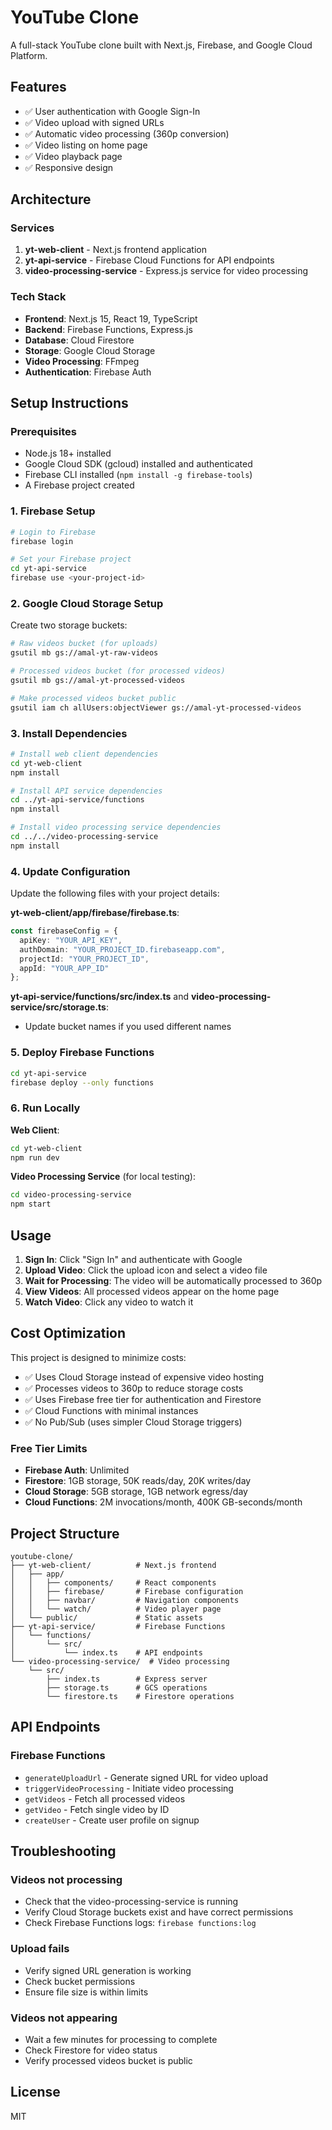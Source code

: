 # YouTube Clone

A full-stack YouTube clone built with Next.js, Firebase, and Google Cloud Platform.

## Features

- ✅ User authentication with Google Sign-In
- ✅ Video upload with signed URLs
- ✅ Automatic video processing (360p conversion)
- ✅ Video listing on home page
- ✅ Video playback page
- ✅ Responsive design

## Architecture

### Services

1. **yt-web-client** - Next.js frontend application
2. **yt-api-service** - Firebase Cloud Functions for API endpoints
3. **video-processing-service** - Express.js service for video processing

### Tech Stack

- **Frontend**: Next.js 15, React 19, TypeScript
- **Backend**: Firebase Functions, Express.js
- **Database**: Cloud Firestore
- **Storage**: Google Cloud Storage
- **Video Processing**: FFmpeg
- **Authentication**: Firebase Auth

## Setup Instructions

### Prerequisites

- Node.js 18+ installed
- Google Cloud SDK (gcloud) installed and authenticated
- Firebase CLI installed (`npm install -g firebase-tools`)
- A Firebase project created

### 1. Firebase Setup

```bash
# Login to Firebase
firebase login

# Set your Firebase project
cd yt-api-service
firebase use <your-project-id>
```

### 2. Google Cloud Storage Setup

Create two storage buckets:
```bash
# Raw videos bucket (for uploads)
gsutil mb gs://amal-yt-raw-videos

# Processed videos bucket (for processed videos)
gsutil mb gs://amal-yt-processed-videos

# Make processed videos bucket public
gsutil iam ch allUsers:objectViewer gs://amal-yt-processed-videos
```

### 3. Install Dependencies

```bash
# Install web client dependencies
cd yt-web-client
npm install

# Install API service dependencies
cd ../yt-api-service/functions
npm install

# Install video processing service dependencies
cd ../../video-processing-service
npm install
```

### 4. Update Configuration

Update the following files with your project details:

**yt-web-client/app/firebase/firebase.ts**:
```typescript
const firebaseConfig = {
  apiKey: "YOUR_API_KEY",
  authDomain: "YOUR_PROJECT_ID.firebaseapp.com",
  projectId: "YOUR_PROJECT_ID",
  appId: "YOUR_APP_ID"
};
```

**yt-api-service/functions/src/index.ts** and **video-processing-service/src/storage.ts**:
- Update bucket names if you used different names

### 5. Deploy Firebase Functions

```bash
cd yt-api-service
firebase deploy --only functions
```

### 6. Run Locally

**Web Client**:
```bash
cd yt-web-client
npm run dev
```

**Video Processing Service** (for local testing):
```bash
cd video-processing-service
npm start
```

## Usage

1. **Sign In**: Click "Sign In" and authenticate with Google
2. **Upload Video**: Click the upload icon and select a video file
3. **Wait for Processing**: The video will be automatically processed to 360p
4. **View Videos**: All processed videos appear on the home page
5. **Watch Video**: Click any video to watch it

## Cost Optimization

This project is designed to minimize costs:

- ✅ Uses Cloud Storage instead of expensive video hosting
- ✅ Processes videos to 360p to reduce storage costs
- ✅ Uses Firebase free tier for authentication and Firestore
- ✅ Cloud Functions with minimal instances
- ✅ No Pub/Sub (uses simpler Cloud Storage triggers)

### Free Tier Limits

- **Firebase Auth**: Unlimited
- **Firestore**: 1GB storage, 50K reads/day, 20K writes/day
- **Cloud Storage**: 5GB storage, 1GB network egress/day
- **Cloud Functions**: 2M invocations/month, 400K GB-seconds/month

## Project Structure

```
youtube-clone/
├── yt-web-client/          # Next.js frontend
│   ├── app/
│   │   ├── components/     # React components
│   │   ├── firebase/       # Firebase configuration
│   │   ├── navbar/         # Navigation components
│   │   └── watch/          # Video player page
│   └── public/             # Static assets
├── yt-api-service/         # Firebase Functions
│   └── functions/
│       └── src/
│           └── index.ts    # API endpoints
└── video-processing-service/  # Video processing
    └── src/
        ├── index.ts        # Express server
        ├── storage.ts      # GCS operations
        └── firestore.ts    # Firestore operations
```

## API Endpoints

### Firebase Functions

- `generateUploadUrl` - Generate signed URL for video upload
- `triggerVideoProcessing` - Initiate video processing
- `getVideos` - Fetch all processed videos
- `getVideo` - Fetch single video by ID
- `createUser` - Create user profile on signup

## Troubleshooting

### Videos not processing
- Check that the video-processing-service is running
- Verify Cloud Storage buckets exist and have correct permissions
- Check Firebase Functions logs: `firebase functions:log`

### Upload fails
- Verify signed URL generation is working
- Check bucket permissions
- Ensure file size is within limits

### Videos not appearing
- Wait a few minutes for processing to complete
- Check Firestore for video status
- Verify processed videos bucket is public

## License

MIT